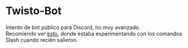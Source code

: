 # Twisto-Bot
Intento de bot público para Discord, no muy avanzado.  
Recomiendo ver [esto](https://github.com/juanpablorellana/Twisto-bot/blob/master/Slash/mute.js), donde estaba experimentando con los comandos Slash cuando recién salieron.
